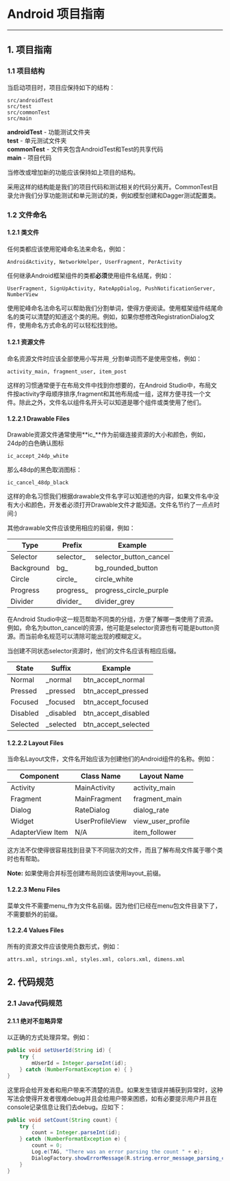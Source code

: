 # Android 项目指南
---------------------------

## 1. 项目指南

### 1.1 项目结构

当启动项目时，项目应保持如下的结构：

	src/androidTest
	src/test
	src/commonTest
	src/main


**androidTest** - 功能测试文件夹  
**test** - 单元测试文件夹    
**commonTest** - 文件夹包含AndroidTest和Test的共享代码  
**main** - 项目代码

当修改或增加新的功能应该保持如上项目的结构。

采用这样的结构能是我们的项目代码和测试相关的代码分离开。CommonTest目录允许我们分享功能测试和单元测试的类，例如模型创建和Dagger测试配置类。

### 1.2 文件命名

#### 1.2.1 类文件

任何类都应该使用驼峰命名法来命名，例如：

	AndroidActivity, NetworkHelper, UserFragment, PerActivity

任何继承Android框架组件的类都**必须**使用组件名结尾，例如：

    UserFragment, SignUpActivity, RateAppDialog, PushNotificationServer, NumberView

使用驼峰命名法命名可以帮助我们分割单词，使得方便阅读。使用框架组件结尾命名的类可以清楚的知道这个类的用。例如，如果你想修改RegistrationDialog文件，使用命名方式命名的可以轻松找到他。

#### 1.2.1 资源文件

命名资源文件时应该全部使用小写并用`_`分割单词而不是使用空格，例如：

	activity_main, fragment_user, item_post

这样的习惯通常便于在布局文件中找到你想要的，在Android Studio中，布局文件按activity字母顺序排序,fragment和其他布局成一组，这样方便寻找一个文件。除此之外，文件名以组件名开头可以知道是哪个组件或类使用了他们。


#### 1.2.2.1 Drawable Files

Drawable资源文件通常使用**ic_**作为前缀连接资源的大小和颜色，例如，24dp的白色确认图标

	ic_accept_24dp_white

那么48dp的黑色取消图标：

	ic_cancel_48dp_black

这样的命名习惯我们根据drawable文件名字可以知道他的内容，如果文件名中没有大小和颜色，开发者必须打开Drawable文件才能知道。文件名节约了一点点时间:)

其他drawable文件应该使用相应的前缀，例如：

| Type       | Prefix    | Example                |
|------------|-----------|------------------------|
| Selector   | selector_ | selector_button_cancel |
| Background | bg_       | bg_rounded_button      |
| Circle     | circle_   | circle_white           |
| Progress   | progress_ | progress_circle_purple |
| Divider    | divider_  | divider_grey           |

在Android Studio中这一规范帮助不同类的分组，方便了解哪一类使用了资源。例如，命名为button_cancel的资源，他可能是selector资源也有可能是button资源。而当前命名规范可以清除可能出现的模糊定义。

当创建不同状态selector资源时，他们的文件名应该有相应后缀。

| State    | Suffix    | Example             |
|----------|-----------|---------------------|
| Normal   | _normal   | btn_accept_normal   |
| Pressed  | _pressed  | btn_accept_pressed  |
| Focused  | _focused  | btn_accept_focused  |
| Disabled | _disabled | btn_accept_disabled |
| Selected | _selected | btn_accept_selected |

#### 1.2.2.2 Layout Files

当命名Layout文件，文件名开始应该为创建他们的Android组件的名称。例如：

| Component        | Class Name      | Layout Name       |
|------------------|-----------------|-------------------|
| Activity         | MainActivity    | activity_main     |
| Fragment         | MainFragment    | fragment_main     |
| Dialog           | RateDialog      | dialog_rate       |
| Widget           | UserProfileView | view_user_profile |
| AdapterView Item | N/A             | item_follower     |

这方法不仅使得很容易找到目录下不同层次的文件，而且了解布局文件属于哪个类时也有帮助。

**Note:** 如果使用合并标签创建布局则应该使用layout_前缀。

#### 1.2.2.3 Menu Files

菜单文件不需要menu_作为文件名前缀。因为他们已经在menu包文件目录下了，不需要额外的前缀。

#### 1.2.2.4 Values Files

所有的资源文件应该使用负数形式，例如：

	attrs.xml, strings.xml, styles.xml, colors.xml, dimens.xml


## 2. 代码规范
### 2.1 Java代码规范

#### 2.1.1  绝对不忽略异常

以正确的方式处理异常。例如：
```java
public void setUserId(String id) {
	try {
    	mUserId = Integer.parseInt(id);
	} catch (NumberFormatException e) { }
}
```
这里将会给开发者和用户带来不清楚的消息。如果发生错误并捕获到异常时，这种写法会使得开发者很难debug并且会给用户带来困惑，如有必要提示用户并且在console记录信息让我们去debug。应如下：

```java
public void setCount(String count) {
	try {
    	count = Integer.parseInt(id);
	} catch (NumberFormatException e) {
		count = 0;
    	Log.e(TAG, "There was an error parsing the count " + e);
    	DialogFactory.showErrorMessage(R.string.error_message_parsing_count);
	}
}
```
